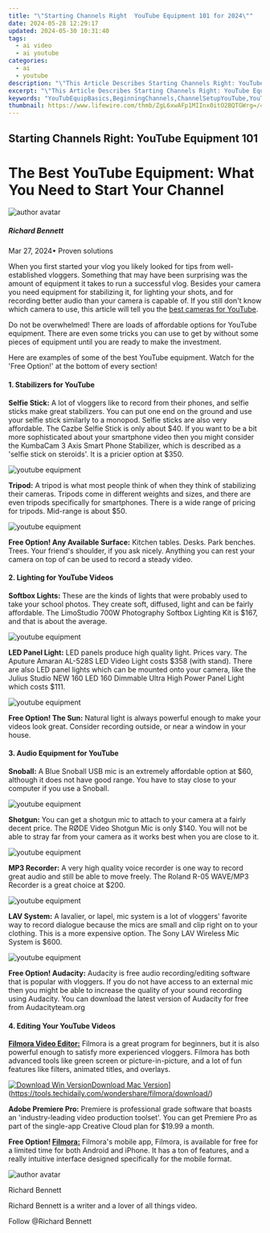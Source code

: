 ```yaml
---
title: "\"Starting Channels Right  YouTube Equipment 101 for 2024\""
date: 2024-05-28 12:29:17
updated: 2024-05-30 10:31:40
tags:
  - ai video
  - ai youtube
categories:
  - ai
  - youtube
description: "\"This Article Describes Starting Channels Right: YouTube Equipment 101 for 2024\""
excerpt: "\"This Article Describes Starting Channels Right: YouTube Equipment 101 for 2024\""
keywords: "YouTubEquipBasics,BeginningChannels,ChannelSetupYouTube,YouTubeGearGuide,StartingChannelsRight,EquipmentForYouTube,ChannelsYouTubeStart"
thumbnail: https://www.lifewire.com/thmb/ZgL6xwAFp1MIInx0itO2BQTGWrg=/400x300/filters:no_upscale():max_bytes(150000):strip_icc()/QueenEliminator-28047f0d10d94fe5941ae9f388d9c025.png
---
```


## Starting Channels Right: YouTube Equipment 101

# The Best YouTube Equipment: What You Need to Start Your Channel

![author avatar](https://images.wondershare.com/filmora/article-images/richard-bennett.jpg)

##### Richard Bennett

 Mar 27, 2024• Proven solutions

When you first started your vlog you likely looked for tips from well-established vloggers. Something that may have been surprising was the amount of equipment it takes to run a successful vlog. Besides your camera you need equipment for stabilizing it, for lighting your shots, and for recording better audio than your camera is capable of. If you still don't know which camera to use, this article will tell you the [best cameras for YouTube](https://tools.techidaily.com/wondershare/filmora/download/).

Do not be overwhelmed! There are loads of affordable options for YouTube equipment. There are even some tricks you can use to get by without some pieces of equipment until you are ready to make the investment.

Here are examples of some of the best YouTube equipment. Watch for the 'Free Option!' at the bottom of every section!

#### 1\. Stabilizers for YouTube

**Selfie Stick:** A lot of vloggers like to record from their phones, and selfie sticks make great stabilizers. You can put one end on the ground and use your selfie stick similarly to a monopod. Selfie sticks are also very affordable. The Cazbe Selfie Stick is only about $40\. If you want to be a bit more sophisticated about your smartphone video then you might consider the KumbaCam 3 Axis Smart Phone Stabilizer, which is described as a 'selfie stick on steroids'. It is a pricier option at $350.

![youtube equipment](https://images.wondershare.com/filmora/article-images/youtube-equipment01.jpg)

**Tripod:** A tripod is what most people think of when they think of stabilizing their cameras. Tripods come in different weights and sizes, and there are even tripods specifically for smartphones. There is a wide range of pricing for tripods. Mid-range is about $50.

![youtube equipment](https://images.wondershare.com/filmora/article-images/youtube-equipment02.JPG)

**Free Option! Any Available Surface:** Kitchen tables. Desks. Park benches. Trees. Your friend's shoulder, if you ask nicely. Anything you can rest your camera on top of can be used to record a steady video.

#### 2\. Lighting for YouTube Videos

**Softbox Lights:** These are the kinds of lights that were probably used to take your school photos. They create soft, diffused, light and can be fairly affordable. The LimoStudio 700W Photography Softbox Lighting Kit is $167, and that is about the average.

![youtube equipment](https://images.wondershare.com/filmora/article-images/youtube-equipment03.jpg)

**LED Panel Light:** LED panels produce high quality light. Prices vary. The Aputure Amaran AL-528S LED Video Light costs $358 (with stand). There are also LED panel lights which can be mounted onto your camera, like the Julius Studio NEW 160 LED 160 Dimmable Ultra High Power Panel Light which costs $111.

![youtube equipment](https://images.wondershare.com/filmora/article-images/youtube-equipment04.jpg)

**Free Option! The Sun:** Natural light is always powerful enough to make your videos look great. Consider recording outside, or near a window in your house.

#### 3\. Audio Equipment for YouTube

**Snoball:** A Blue Snoball USB mic is an extremely affordable option at $60, although it does not have good range. You have to stay close to your computer if you use a Snoball.

![youtube equipment](https://images.wondershare.com/filmora/article-images/youtube-equipment05.JPG)

**Shotgun:** You can get a shotgun mic to attach to your camera at a fairly decent price. The RØDE Video Shotgun Mic is only $140\. You will not be able to stray far from your camera as it works best when you are close to it.

![youtube equipment](https://images.wondershare.com/filmora/article-images/youtube-equipment06.JPG)

**MP3 Recorder:** A very high quality voice recorder is one way to record great audio and still be able to move freely. The Roland R-05 WAVE/MP3 Recorder is a great choice at $200.

![youtube equipment](https://images.wondershare.com/filmora/article-images/youtube-equipment07.jpg)

 **LAV System:** A lavalier, or lapel, mic system is a lot of vloggers' favorite way to record dialogue because the mics are small and clip right on to your clothing. This is a more expensive option. The Sony LAV Wireless Mic System is $600.

![youtube equipment](https://images.wondershare.com/filmora/article-images/youtube-equipment08.JPG)

 **Free Option! Audacity:**  Audacity is free audio recording/editing software that is popular with vloggers. If you do not have access to an external mic then you might be able to increase the quality of your sound recording using Audacity. You can download the latest version of Audacity for free from Audacityteam.org

#### 4\. Editing Your YouTube Videos

**[Filmora Video Editor:](https://tools.techidaily.com/wondershare/filmora/download/)** Filmora is a great program for beginners, but it is also powerful enough to satisfy more experienced vloggers. Filmora has both advanced tools like green screen or picture-in-picture, and a lot of fun features like filters, animated titles, and overlays.

[![Download Win Version](https://images.wondershare.com/filmora/guide/download-btn-win.jpg)](https://tools.techidaily.com/wondershare/filmora/download/)[Download Mac Version](https://images.wondershare.com/filmora/guide/download-btn-mac.jpg)](https://tools.techidaily.com/wondershare/filmora/download/)

**Adobe Premiere Pro:** Premiere is professional grade software that boasts an 'industry-leading video production toolset'. You can get Premiere Pro as part of the single-app Creative Cloud plan for $19.99 a month.

**Free Option! [Filmora:](https://tools.techidaily.com/wondershare/filmora/download/)** Filmora's mobile app, Filmora, is available for free for a limited time for both Android and iPhone. It has a ton of features, and a really intuitive interface designed specifically for the mobile format.

![author avatar](https://images.wondershare.com/filmora/article-images/richard-bennett.jpg)

Richard Bennett

Richard Bennett is a writer and a lover of all things video.

Follow @Richard Bennett
